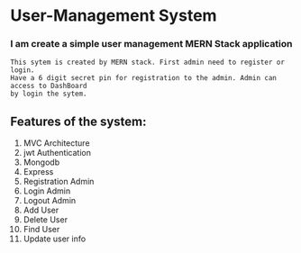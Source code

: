 # User-Management System
### I am create a simple user management MERN Stack application
```
This sytem is created by MERN stack. First admin need to register or login.   
Have a 6 digit secret pin for registration to the admin. Admin can access to DashBoard   
by login the sytem.
```
## Features of the system:
1. MVC Architecture
2. jwt Authentication
3. Mongodb
4. Express
5. Registration Admin
6. Login Admin
7. Logout Admin
8. Add User
9. Delete User
10. Find User
11. Update user info

